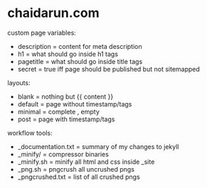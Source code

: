chaidarun.com
=============

custom page variables:
- description         = content for meta description
- h1                  = what should go inside h1 tags
- pagetitle           = what should go inside title tags
- secret              = true iff page should be published but not sitemapped

layouts:
- blank               = nothing but {{ content }}
- default             = page without timestamp/tags
- minimal             = complete <head>, empty <body>
- post                = page with timestamp/tags

workflow tools:
- _documentation.txt  = summary of my changes to jekyll
- _minify/            = compressor binaries
- _minify.sh          = minify all html and css inside _site
- _png.sh             = pngcrush all uncrushed pngs
- _pngcrushed.txt     = list of all crushed pngs
